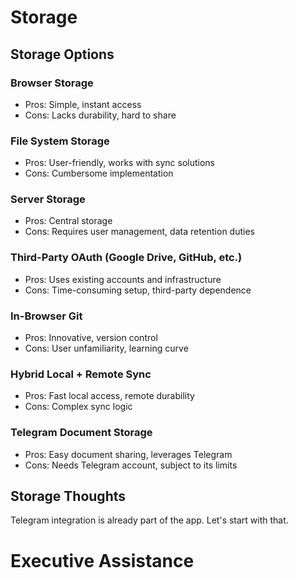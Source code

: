 # Storage

## Storage Options

### Browser Storage
- Pros: Simple, instant access
- Cons: Lacks durability, hard to share

### File System Storage  
- Pros: User-friendly, works with sync solutions
- Cons: Cumbersome implementation

### Server Storage
- Pros: Central storage 
- Cons: Requires user management, data retention duties

### Third-Party OAuth (Google Drive, GitHub, etc.)
- Pros: Uses existing accounts and infrastructure
- Cons: Time-consuming setup, third-party dependence

### In-Browser Git 
- Pros: Innovative, version control
- Cons: User unfamiliarity, learning curve

### Hybrid Local + Remote Sync  
- Pros: Fast local access, remote durability
- Cons: Complex sync logic

### Telegram Document Storage
- Pros: Easy document sharing, leverages Telegram 
- Cons: Needs Telegram account, subject to its limits

## Storage Thoughts

Telegram integration is already part of the app.
Let's start with that.

# Executive Assistance

